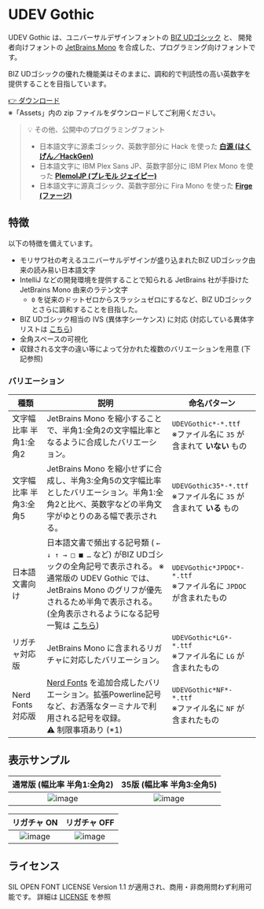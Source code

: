 # UDEV Gothic

UDEV Gothic は、ユニバーサルデザインフォントの [BIZ UDゴシック](https://github.com/googlefonts/morisawa-biz-ud-gothic) と、 開発者向けフォントの [JetBrains Mono](https://github.com/JetBrains/JetBrainsMono) を合成した、プログラミング向けフォントです。

BIZ UDゴシックの優れた機能美はそのままに、調和的で判読性の高い英数字を提供することを目指しています。

[👉 ダウンロード](https://github.com/yuru7/udev-gothic/releases)  
※「Assets」内の zip ファイルをダウンロードしてご利用ください。

> 💡 その他、公開中のプログラミングフォント
> - 日本語文字に源柔ゴシック、英数字部分に Hack を使った [**白源 (はくげん／HackGen)**](https://github.com/yuru7/HackGen)
> - 日本語文字に IBM Plex Sans JP、英数字部分に IBM Plex Mono を使った [**PlemolJP (プレモル ジェイピー)**](https://github.com/yuru7/PlemolJP)
> - 日本語文字に源真ゴシック、英数字部分に Fira Mono を使った [**Firge (ファージ)**](https://github.com/yuru7/Firge)

## 特徴

以下の特徴を備えています。

- モリサワ社の考えるユニバーサルデザインが盛り込まれたBIZ UDゴシック由来の読み易い日本語文字
- IntelliJ などの開発環境を提供することで知られる JetBrains 社が手掛けた JetBrains Mono 由来のラテン文字
  - `0` を従来のドットゼロからスラッシュゼロにするなど、BIZ UDゴシックとさらに調和することを目指した。
- BIZ UDゴシック相当の IVS (異体字シーケンス) に対応 (対応している異体字リストは [こちら](https://raw.githubusercontent.com/yuru7/udev-gothic/main/doc/ivs.txt))
- 全角スペースの可視化
- 収録される文字の違い等によって分かれた複数のバリエーションを用意 (下記参照)

### バリエーション

| 種類 | 説明 | 命名パターン |
| --- | --- | --- |
| 文字幅比率 半角1:全角2 | JetBrains Mono を縮小することで、半角1:全角2の文字幅比率となるように合成したバリエーション。 | `UDEVGothic*-*.ttf`<br>※ファイル名に `35` が含まれて **いない** もの |
| 文字幅比率 半角3:全角5 | JetBrains Mono を縮小せずに合成し、半角3:全角5の文字幅比率としたバリエーション。半角1:全角2と比べ、英数字などの半角文字がゆとりのある幅で表示される。| `UDEVGothic35*-*.ttf`<br>※ファイル名に `35` が含まれて **いる** もの |
| 日本語文書向け | 日本語文書で頻出する記号類 ( `← ↓ ↑ → □ ■ …` など) がBIZ UDゴシックの全角記号で表示される。 ※通常版の UDEV Gothic では、JetBrains Mono のグリフが優先されるため半角で表示される。 (全角表示されるようになる記号一覧は [こちら](doc/JPDOC.txt)) | `UDEVGothic*JPDOC*-*.ttf`<br>※ファイル名に `JPDOC` が含まれたもの |
| リガチャ対応版 | JetBrains Mono に含まれるリガチャに対応したバリエーション。 | `UDEVGothic*LG*-*.ttf`<br>※ファイル名に `LG` が含まれたもの |
| Nerd Fonts 対応版 | [Nerd Fonts](https://www.nerdfonts.com/) を追加合成したバリエーション。拡張Powerline記号など、お洒落なターミナルで利用される記号を収録。<br>⚠ 制限事項あり (*1) | `UDEVGothic*NF*-*.ttf`<br>※ファイル名に `NF` が含まれたもの |

## 表示サンプル

| 通常版 (幅比率 半角1:全角2) | 35版 (幅比率 半角3:全角5) |
| :---: | :---: |
| ![image](https://user-images.githubusercontent.com/13458509/163554505-af07d1b1-574a-42a0-a7c4-01cccef75537.png) | ![image](https://user-images.githubusercontent.com/13458509/163554472-de0ebb09-9f82-4d61-8c68-51dbc938858a.png) |

| リガチャ ON | リガチャ OFF |
| :---: | :---: |
| ![image](https://user-images.githubusercontent.com/13458509/159891788-b97865ee-9b94-4691-b44e-f39f55a8bdef.png) | ![image](https://user-images.githubusercontent.com/13458509/159892000-99b356e5-42d0-4007-85eb-424abc386a05.png) |

## ライセンス

SIL OPEN FONT LICENSE Version 1.1 が適用され、商用・非商用問わず利用可能です。
詳細は [LICENSE](https://raw.githubusercontent.com/yuru7/udev-gothic/main/LICENSE) を参照
